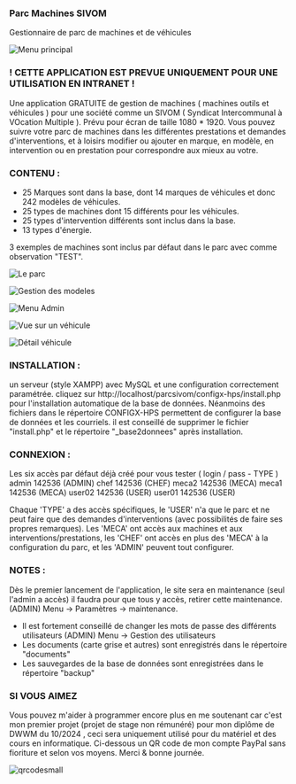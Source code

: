 
### **Parc Machines SIVOM**
Gestionnaire de parc de machines et de véhicules

![Menu principal](https://github.com/user-attachments/assets/4fc3fc9b-844f-414d-b39c-89e4dfe1c033)
### **! CETTE APPLICATION EST PREVUE UNIQUEMENT POUR UNE UTILISATION EN INTRANET !**

Une application GRATUITE de gestion de machines ( machines outils et véhicules ) pour une société comme un SIVOM ( Syndicat Intercommunal à VOcation Multiple ). Prévu pour écran de taille 1080 * 1920. Vous pouvez suivre votre parc de machines dans les différentes prestations et demandes d'interventions, et à loisirs modifier ou ajouter en marque, en modèle, en intervention ou en prestation pour correspondre aux mieux au votre.

### **CONTENU :** 
 -  25 Marques sont dans la base, dont 14 marques de véhicules et donc 242 modèles de véhicules.
 -  25 types de machines dont 15 différents pour les véhicules.
 -  25 types d'intervention différents sont inclus dans la base.
 -  13 types d'énergie.
  
 3 exemples de machines sont inclus par défaut dans le parc avec comme observation "TEST".

![Le parc](https://github.com/user-attachments/assets/c5f6f013-c066-4f0c-a64a-066422d763c7)
 
![Gestion des modeles](https://github.com/user-attachments/assets/2c7ac844-4edc-4014-9e39-587fa4a6eb1b)
 
![Menu Admin](https://github.com/user-attachments/assets/d5fa4e31-ecbb-4b22-b503-7cbaa57d1fea)

![Vue sur un véhicule](https://github.com/user-attachments/assets/599d4c2f-1d90-4722-afa0-7c37b0c58b41)

![Détail véhicule](https://github.com/user-attachments/assets/5060ddfd-494e-4b67-9615-6c3bdb3c3ff6)

### **INSTALLATION :**
un serveur (style XAMPP) avec MySQL et une configuration correctement paramétrée. cliquez sur
http://localhost/parcsivom/configx-hps/install.php
pour l'installation automatique de la base de données. Néanmoins des fichiers dans le répertoire CONFIGX-HPS permettent de configurer la base de données et les courriels.  il est conseillé de supprimer le fichier "install.php" et le répertoire "_base2donnees" après installation.

### **CONNEXION :** 
Les six accès par défaut déjà créé pour vous tester ( login / pass   -  TYPE )
 admin		142536  (ADMIN)
 chef		142536  (CHEF)
 meca2		142536  (MECA)
 meca1		142536  (MECA)
 user02		142536  (USER)
 user01		142536  (USER)

Chaque 'TYPE' a des accès spécifiques, le 'USER' n'a que le parc et ne peut faire que des demandes d'interventions (avec possibilités de faire ses propres remarques). Les 'MECA' ont accès aux machines et aux interventions/prestations, les 'CHEF' ont accès en plus des 'MECA' à la configuration du parc, et les 'ADMIN' peuvent tout configurer. 


### **NOTES :**
Dès le premier lancement de l'application, le site sera en maintenance (seul l'admin a accès) il faudra pour que tous y accès, retirer cette maintenance. (ADMIN) Menu -> Paramètres -> maintenance.
  
 - Il est fortement conseillé de changer les mots de passe des différents utilisateurs  (ADMIN) Menu -> Gestion des utilisateurs 
 - Les documents (carte grise et autres) sont enregistrés dans le répertoire "documents"
 - Les sauvegardes de la base de données sont enregistrées dans le répertoire "backup"
 
 

###  **SI VOUS AIMEZ**
Vous pouvez m'aider à programmer encore plus en me soutenant car c'est mon premier projet (projet de stage non rémunéré) pour mon diplôme de DWWM du 10/2024 ,  ceci sera uniquement utilisé pour du matériel et des cours en informatique. Ci-dessous un QR code de mon compte PayPal sans fioriture et selon vos moyens.
Merci & bonne journée.

![qrcodesmall](https://github.com/user-attachments/assets/897ab165-edf0-403b-8d6c-d2e0b0adc446)

 
